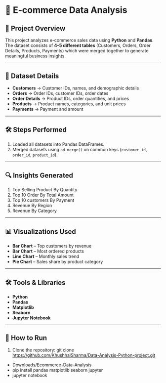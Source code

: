# 🛒 E-commerce Data Analysis

## 📌 Project Overview
This project analyzes e-commerce sales data using **Python** and **Pandas**.  
The dataset consists of **4–5 different tables** (Customers, Orders, Order Details, Products, Payments) which were merged together to generate meaningful business insights.

---

## 📂 Dataset Details
- **Customers** → Customer IDs, names, and demographic details  
- **Orders** → Order IDs, customer IDs, order dates  
- **Order Details** → Product IDs, order quantities, and prices  
- **Products** → Product names, categories, and unit prices  
- **Payments** → Payment and amount

---

## 🛠 Steps Performed
1. Loaded all datasets into Pandas DataFrames.
2. Merged datasets using `pd.merge()` on common keys (`customer_id`, `order_id`, `product_id`).

---

## 🔍 Insights Generated
1. Top Selling Product By Quantity
2. Top 10 Order By Total Amount
3. Top 10 customers By Payment
4. Revenue By Region
5. Revenue By Category
---

## 📊 Visualizations Used
- **Bar Chart** – Top customers by revenue  
- **Bar Chart** – Most ordered products  
- **Line Chart** – Monthly sales trend  
- **Pie Chart** – Sales share by product category  

---

## 🛠 Tools & Libraries
- **Python**
- **Pandas**
- **Matplotlib**
- **Seaborn**
- **Jupyter Notebook**

---

## 🚀 How to Run
1. Clone the repository:
git clone https://github.com/KhushhalSharma/Data-Analysis-Python-project.git 
- Downloads/Ecommerce-Data-Analysis
- pip install pandas matplotlib seaborn jupyter
- jupyter notebook




